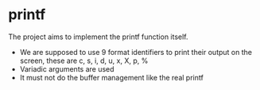 # printf
The project aims to implement the printf function itself.
* We are supposed to use 9 format identifiers to print their output on the screen, these are c, s, i, d, u, x, X, p, %
* Variadic arguments are used 
* It must not do the buffer management like the real printf
